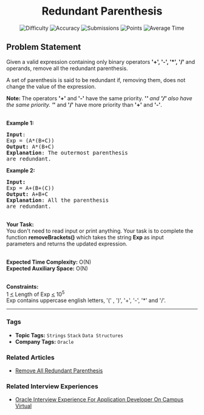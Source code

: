 <h1 align="center">Redundant Parenthesis</h1>

<p align="center">
  <img alt="Difficulty" title="Difficulty" src="https://custom-icon-badges.demolab.com/badge/Difficulty: Hard-1F222E?style=for-the-badge&logoColor=white&logo=fire"/>
  <img alt="Accuracy" title="Accuracy" src="https://custom-icon-badges.demolab.com/badge/Accuracy: 51.49%25-1F222E?style=for-the-badge&logoColor=white&logo=target"/>
  <img alt="Submissions" title="Submissions" src="https://custom-icon-badges.demolab.com/badge/Submissions: 26K+-1F222E?style=for-the-badge&logoColor=white&logo=repo"/>
  <img alt="Points" title="Points" src="https://custom-icon-badges.demolab.com/badge/Points: 8-1F222E?style=for-the-badge&logoColor=white&logo=award"/>
  <img alt="Average Time" title="Average Time" src="https://custom-icon-badges.demolab.com/badge/Average%20Time: N/A-1F222E?style=for-the-badge&logoColor=white&logo=clock"/>
</p>

## Problem Statement

Given a valid expression containing only binary operators <b>'+', '-', '*', '/' </b>and operands, remove all the redundant parenthesis.


A set of parenthesis is said to be redundant if, removing them, does not change the value of the expression.


<b>Note: </b>The operators <b>'+'</b> and <b>'-'</b> have the same priority. <b>'*'</b> and <b>'/'</b> also have the same priority. <b>'*'</b> and <b>'/'</b> have more priority than <b>'+'</b> and <b>'-'</b>.

<br><b>Example 1:</b>

<pre><b>Input</b>:
Exp = (A*(B+C))
<b>Output:</b> A*(B+C)
<b>Explanation</b>: The outermost parenthesis
are redundant.
</pre>

<b>Example 2:</b>

<pre><b>Input:</b>
Exp = A+(B+(C))
<b>Output: </b>A+B+C
<b>Explanation</b>: All the parenthesis
are redundant.</pre>

<br><b>Your Task:  </b><br>You don't need to read input or print anything. Your task is to complete the function <b>removeBrackets()</b> which takes the string <b>Exp </b>as input parameters and returns the updated expression.

<br><b>Expected Time Complexity:</b> O(N)<br><b>Expected Auxiliary Space:</b> O(N)

<br><b>Constraints:</b><br>1 <u><</u> Length of Exp <u><</u> 10<sup>5</sup><br>Exp contains uppercase english letters, '(' , ')', '+', '-', '*' and '/'.


<hr>

### Tags
- **Topic Tags:** `Strings` `Stack` `Data Structures`
- **Company Tags:** `Oracle`

### Related Articles
- [Remove All Redundant Parenthesis](https://www.geeksforgeeks.org/remove-all-redundant-parenthesis/)

### Related Interview Experiences
- [Oracle Interview Experience For Application Developer On Campus Virtual](https://www.geeksforgeeks.org/oracle-interview-experience-for-application-developer-on-campus-virtual/)
